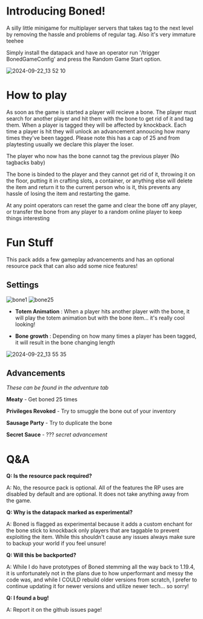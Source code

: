 # Introducing Boned!

A silly little minigame for multiplayer servers that takes tag to the next level by removing the hassle and problems of regular tag. Also it's very immature teehee

Simply install the datapack and have an operator run '/trigger BonedGameConfig' and press the Random Game Start option.

![2024-09-22_13 52 10](https://github.com/user-attachments/assets/a8754dfe-6269-4d62-96b1-b2b2de113e0d)


# How to play
As soon as the game is started a player will recieve a bone. The player must search for another player and hit them with the bone to get rid of it and tag them. When a player is tagged they will be affected by knockback. Each time a player is hit they will unlock an advancement annoucing how many times they've been tagged. Please note this has a cap of 25 and from playtesting usually we declare this player the loser.

The player who now has the bone cannot tag the previous player (No tagbacks baby)

The bone is binded to the player and they cannot get rid of it, throwing it on the floor, putting it in crafting slots, a container, or anything else will delete the item and return it to the current person who is it, this prevents any hassle of losing the item and restarting the game.

At any point operators can reset the game and clear the bone off any player, or transfer the bone from any player to a random online player to keep things interesting

# Fun Stuff
This pack adds a few gameplay advancements and has an optional resource pack that can also add some nice features!

## Settings
![bone1](https://github.com/user-attachments/assets/a43612fa-a6ad-46cd-859f-ce171c1a8068)
![bone25](https://github.com/user-attachments/assets/06c21268-dd86-46fb-ba2c-dcd9b4a2a5b1)

- **Totem Animation** : When a player hits another player with the bone, it will play the totem animation but with the bone item... it's really cool looking!

- **Bone growth** : Depending on how many times a player has been tagged, it will result in the bone changing length

![2024-09-22_13 55 35](https://github.com/user-attachments/assets/14177cdc-46c5-428c-895a-b1b4ffc8dda3)

## Advancements
_These can be found in the adventure tab_

**Meaty** - Get boned 25 times

**Privileges Revoked** - Try to smuggle the bone out of your inventory

**Sausage Party** - Try to duplicate the bone

**Secret Sauce** - ??? _secret advancement_

# Q&A 

**Q: Is the resource pack required?**

A: No, the resource pack is optional. All of the features the RP uses are disabled by default and are optional. It does not take anything away from the game. 

**Q: Why is the datapack marked as experimental?**

A: Boned is flagged as experimental because it adds a custom enchant for the bone stick to knockback only players that are taggable to prevent exploiting the item. While this shouldn't cause any issues always make sure to backup your world if you feel unsure!

**Q: Will this be backported?**

A: While I do have prototypes of Boned stemming all the way back to 1.19.4, it is unfortunately not in the plans due to how unperformant and messy the code was, and while I COULD rebuild older versions from scratch, I prefer to continue updating it for newer versions and utilize newer tech... so sorry!

**Q: I found a bug!**

A: Report it on the github issues page!
